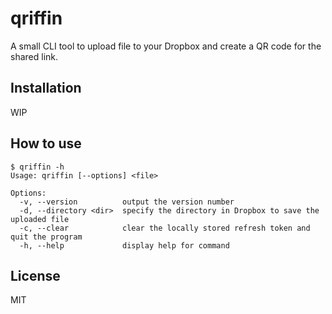 # qriffin

A small CLI tool to upload file to your Dropbox and create a QR code for the shared link.

## Installation

WIP

## How to use

```console
$ qriffin -h
Usage: qriffin [--options] <file>

Options:
  -v, --version          output the version number
  -d, --directory <dir>  specify the directory in Dropbox to save the uploaded file
  -c, --clear            clear the locally stored refresh token and quit the program
  -h, --help             display help for command
```

## License

MIT
